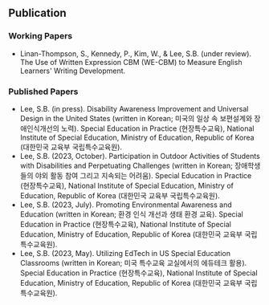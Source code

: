 ## Publication

### Working Papers

- Linan-Thompson, S., Kennedy, P., Kim, W., & Lee, S.B. (under review). The Use of Written Expression CBM (WE-CBM) to Measure English Learners' Writing Development.

### Published Papers

- Lee, S.B. (in press). Disability Awareness Improvement and Universal Design in the United States (written in Korean; 미국의 일상 속 보편설계와 장애인식개선의 노력). Special Education in Practice (현장특수교육), National Institute of Special Education, Ministry of Education, Republic of Korea (대한민국 교육부 국립특수교육원).
- Lee, S.B. (2023, October). Participation in Outdoor Activities of Students with Disabilities and Perpetuating Challenges (written in Korean; 장애학생들의 야외 활동 참여 그리고 지속되는 어려움). Special Education in Practice (현장특수교육), National Institute of Special Education, Ministry of Education, Republic of Korea (대한민국 교육부 국립특수교육원).
- Lee, S.B. (2023, July). Promoting Environmental Awareness and Education (written in Korean; 환경 인식 개선과 생태 환경 교육). Special Education in Practice (현장특수교육), National Institute of Special Education, Ministry of Education, Republic of Korea (대한민국 교육부 국립특수교육원).
- Lee, S.B. (2023, May). Utilizing EdTech in US Special Education Classrooms (written in Korean; 미국 특수교육 교실에서의 에듀테크 활용). Special Education in Practice (현장특수교육), National Institute of Special Education, Ministry of Education, Republic of Korea (대한민국 교육부 국립특수교육원).
